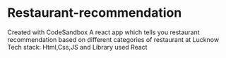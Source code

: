 # Restaurant-recommendation
Created with CodeSandbox
A react app which tells you restaurant recommendation based on different categories of restaurant at Lucknow
Tech stack: Html,Css,JS and Library used React
